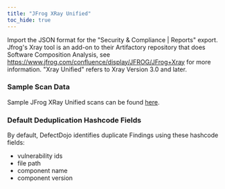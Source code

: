 ```yaml
---
title: "JFrog XRay Unified"
toc_hide: true
---
```

Import the JSON format for the \"Security & Compliance | Reports\" export. Jfrog's Xray tool is an add-on to their Artifactory repository that does Software Composition Analysis, see https://www.jfrog.com/confluence/display/JFROG/JFrog+Xray for more information. \"Xray Unified\" refers to Xray Version 3.0 and later.

### Sample Scan Data
Sample JFrog XRay Unified scans can be found [here](https://github.com/DefectDojo/django-DefectDojo/tree/master/unittests/scans/jfrog_xray_unified).

### Default Deduplication Hashcode Fields
By default, DefectDojo identifies duplicate Findings using these hashcode fields:

- vulnerability ids
- file path
- component name
- component version

